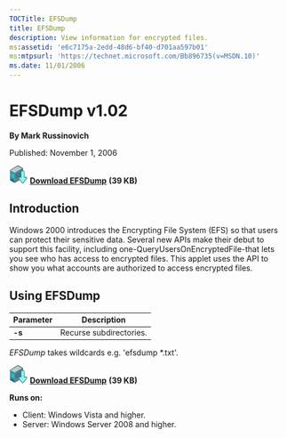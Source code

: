 ```yaml
--- 
TOCTitle: EFSDump
title: EFSDump
description: View information for encrypted files.
ms:assetid: 'e6c7175a-2edd-48d6-bf40-d701aa597b01'
ms:mtpsurl: 'https://technet.microsoft.com/Bb896735(v=MSDN.10)'
ms.date: 11/01/2006
---
```


EFSDump v1.02
=============

**By Mark Russinovich**

Published: November 1, 2006

[![Download](media/shared/Download_sm.png)](https://download.sysinternals.com/files/EFSDump.zip) [**Download EFSDump**](https://download.sysinternals.com/files/EFSDump.zip) **(39 KB)**


## Introduction

Windows 2000 introduces the Encrypting File System (EFS) so that users
can protect their sensitive data. Several new APIs make their debut to
support this facility, including one-QueryUsersOnEncryptedFile-that
lets you see who has access to encrypted files. This applet uses the API
to show you what accounts are authorized to access encrypted files.
 

## Using EFSDump

|Parameter  |Description  |
|---------|---------|
|  **-s** |  Recurse subdirectories.|


*EFSDump* takes wildcards e.g. 'efsdump \*.txt'.

[![Download](media/shared/Download_sm.png)](https://download.sysinternals.com/files/EFSDump.zip) [**Download EFSDump**](https://download.sysinternals.com/files/EFSDump.zip) **(39 KB)**

**Runs on:**

-   Client: Windows Vista and higher.
-   Server: Windows Server 2008 and higher.
